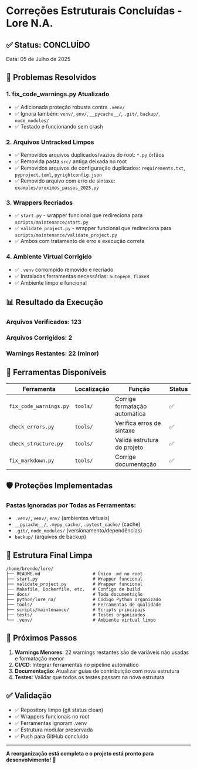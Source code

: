 # Correções Estruturais Concluídas - Lore N.A.

## ✅ Status: CONCLUÍDO

Data: 05 de Julho de 2025

## 🎯 Problemas Resolvidos

### 1. **fix_code_warnings.py Atualizado**

-   ✅ Adicionada proteção robusta contra `.venv/`
-   ✅ Ignora também: `venv/`, `env/`, `__pycache__/`, `.git/`, `backup/`, `node_modules/`
-   ✅ Testado e funcionando sem crash

### 2. **Arquivos Untracked Limpos**

-   ✅ Removidos arquivos duplicados/vazios do root: `*.py` órfãos
-   ✅ Removida pasta `src/` antiga deixada no root
-   ✅ Removidos arquivos de configuração duplicados: `requirements.txt`, `pyproject.toml`, `pyrightconfig.json`
-   ✅ Removido arquivo com erro de sintaxe: `examples/proximos_passos_2025.py`

### 3. **Wrappers Recriados**

-   ✅ `start.py` - wrapper funcional que redireciona para `scripts/maintenance/start.py`
-   ✅ `validate_project.py` - wrapper funcional que redireciona para `scripts/maintenance/validate_project.py`
-   ✅ Ambos com tratamento de erro e execução correta

### 4. **Ambiente Virtual Corrigido**

-   ✅ `.venv` corrompido removido e recriado
-   ✅ Instaladas ferramentas necessárias: `autopep8`, `flake8`
-   ✅ Ambiente limpo e funcional

## 📊 Resultado da Execução

### Arquivos Verificados: 123

### Arquivos Corrigidos: 2

### Warnings Restantes: 22 (minor)

## 🔧 Ferramentas Disponíveis

| Ferramenta             | Localização | Função                        | Status |
| ---------------------- | ----------- | ----------------------------- | ------ |
| `fix_code_warnings.py` | `tools/`    | Corrige formatação automática | ✅     |
| `check_errors.py`      | `tools/`    | Verifica erros de sintaxe     | ✅     |
| `check_structure.py`   | `tools/`    | Valida estrutura do projeto   | ✅     |
| `fix_markdown.py`      | `tools/`    | Corrige documentação          | ✅     |

## 🛡️ Proteções Implementadas

### Pastas Ignoradas por Todas as Ferramentas:

-   `.venv/`, `venv/`, `env/` (ambientes virtuais)
-   `__pycache__/`, `.mypy_cache/`, `.pytest_cache/` (cache)
-   `.git/`, `node_modules/` (versionamento/dependências)
-   `backup/` (arquivos de backup)

## 📁 Estrutura Final Limpa

```
/home/brendo/lore/
├── README.md                    # Único .md no root
├── start.py                     # Wrapper funcional
├── validate_project.py          # Wrapper funcional
├── Makefile, Dockerfile, etc.   # Configs de build
├── docs/                        # Toda documentação
├── python/lore_na/              # Código Python organizado
├── tools/                       # Ferramentas de qualidade
├── scripts/maintenance/         # Scripts principais
├── tests/                       # Testes organizados
└── .venv/                       # Ambiente virtual limpo
```

## 🚀 Próximos Passos

1. **Warnings Menores**: 22 warnings restantes são de variáveis não usadas e formatação menor
2. **CI/CD**: Integrar ferramentas no pipeline automático
3. **Documentação**: Atualizar guias de contribuição com nova estrutura
4. **Testes**: Validar que todos os testes passam na nova estrutura

## ✅ Validação

-   ✅ Repository limpo (git status clean)
-   ✅ Wrappers funcionais no root
-   ✅ Ferramentas ignoram .venv
-   ✅ Estrutura modular preservada
-   ✅ Push para GitHub concluído

---

**A reorganização está completa e o projeto está pronto para desenvolvimento!** 🎉
